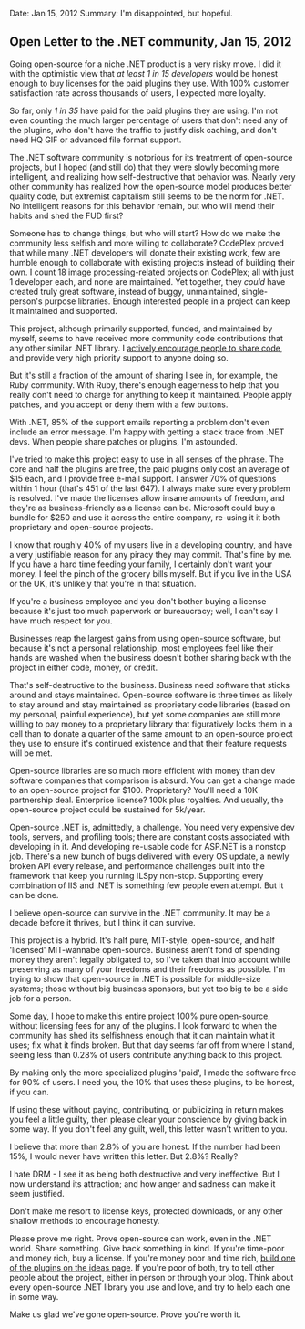 Date: Jan 15, 2012
Summary: I'm disappointed, but hopeful.

## Open Letter to the .NET community, Jan 15, 2012

Going open-source for a niche .NET product is a very risky move. I did it with the optimistic view that *at least 1 in 15 developers* would be honest enough to buy licenses for the paid plugins they use. With 100% customer satisfaction rate across thousands of users, I expected more loyalty. 

So far, only *1 in 35* have paid for the paid plugins they are using. I'm not even counting the much larger percentage of users that don't need any of the plugins, who don't have the traffic to justify disk caching, and don't need HQ GIF or advanced file format support.

The .NET software community is notorious for its treatment of open-source projects, but I hoped (and still do) that they were slowly becoming more intelligent, and realizing how self-destructive that behavior was. Nearly very other community has realized how the open-source model produces better quality code, but extremist capitalism still seems to be the norm for .NET. No intelligent reasons for this behavior remain, but who will mend their habits and shed the FUD first? 

Someone has to change things, but who will start? How do we make the community less selfish and more willing to collaborate? CodePlex proved that while many .NET developers will donate their existing work, few are humble enough to collaborate with existing projects instead of building their own. I count 18 image processing-related projects on CodePlex; all with just 1 developer each, and none are maintained. Yet together, they *could* have created truly great software, instead of buggy, unmaintained, single-person's purpose libraries. Enough interested people in a project can keep it maintained and supported.

This project, although primarily supported, funded, and maintained by myself, seems to have received more community code contributions that any other similar .NET library. I [actively encourage people to share code](/docs/contribute), and provide very high priority support to anyone doing so. 

But it's still a fraction of the amount of sharing I see in, for example, the Ruby community. With Ruby, there's enough eagerness to help that you really don't need to charge for anything to keep it maintained. People apply patches, and you accept or deny them with a few buttons.

With .NET, 85% of the support emails reporting a problem don't even include an error message. I'm happy with getting a stack trace from .NET devs. When people share patches or plugins, I'm astounded.

I've tried to make this project easy to use in all senses of the phrase. The core and half the plugins are free, the paid plugins only cost an average of $15 each, and I provide free e-mail support. I answer 70% of questions within 1 hour (that's 451 of the last 647). I always make sure every problem is resolved. I've made the licenses allow insane amounts of freedom, and they're as business-friendly as a license can be. Microsoft could buy a bundle for $250 and use it across the entire company, re-using it it both proprietary and open-source projects.

I know that roughly 40% of my users live in a developing country, and have a very justifiable reason for any piracy they may commit. That's fine by me. If you have a hard time feeding your family, I certainly don't want your money. I feel the pinch of the grocery bills myself. But if you live in the USA or the UK, it's unlikely that you're in that situation. 

If you're a business employee and you don't bother buying a license because it's just too much paperwork or bureaucracy; well, I can't say I have much respect for you.

Businesses reap the largest gains from using open-source software, but because it's not a personal relationship, most employees feel like their hands are washed when the business doesn't bother sharing back with the project in either code, money, or credit. 

That's self-destructive to the business. Business need software that sticks around and stays maintained. Open-source software is three times as likely to stay around and stay maintained as proprietary code libraries (based on my personal, painful experience), but yet some companies are still more willing to pay money to a proprietary library that figuratively locks them in a cell than to donate a quarter of the same amount to an open-source project they use to ensure it's continued existence and that their feature requests will be met.

Open-source libraries are so much more efficient with money than dev software companies that comparison is absurd. You can get a change made to an open-source project for $100. Proprietary? You'll need a 10K partnership deal. Enterprise license? 100k plus royalties. And usually, the open-source project could be sustained for 5k/year.

Open-source .NET is, admittedly, a challenge. You need very expensive dev tools, servers, and profiling tools; there are constant costs associated with developing in it. And developing re-usable code for ASP.NET is a nonstop job. There's a new bunch of bugs delivered with every OS update, a newly broken API every release, and performance challenges built into the framework that keep you running ILSpy non-stop. Supporting every combination of IIS and .NET is something few people even attempt. But it can be done. 

I believe open-source can survive in the .NET community. It may be a decade before it thrives, but I think it can survive.

This project is a hybrid. It's half pure, MIT-style, open-source, and half 'licensed' MIT-wannabe open-source. Business aren't fond of spending money they aren't legally obligated to, so I've taken that into account while preserving as many of your freedoms and their freedoms as possible. I'm trying to show that open-source in .NET is possible for middle-size systems; those without big business sponsors, but yet too big to be a side job for a person.

Some day, I hope to make this entire project 100% pure open-source, without licensing fees for any of the plugins. I look forward to when the community has shed its selfishness enough that it can maintain what it uses; fix what it finds broken. But that day seems far off from where I stand, seeing less than 0.28% of users contribute anything back to this project.

By making only the more specialized plugins 'paid', I made the software free for 90% of users. I need you, the 10% that uses these plugins, to be honest, if you can.

If using these without paying, contributing, or publicizing in return makes you feel a little guilty, then please clear your conscience by giving back in some way. If you don't feel any guilt, well, this letter wasn't written to you. 

I believe that more than 2.8% of you are honest. If the number had been 15%, I would never have written this letter. But 2.8%? Really? 

I hate DRM - I see it as being both destructive and very ineffective. But I now understand its attraction; and how anger and sadness can make it seem justified. 

Don't make me resort to license keys, protected downloads, or any other shallow methods to encourage honesty. 

Please prove me right. Prove open-source can work, even in the .NET world. Share something. Give back something in kind. If you're time-poor and money rich, buy a license. If you're money poor and time rich, [build one of the plugins on the ideas page](http://resizer.uservoice.com/forums/108373-image-resizer-v3). If you're poor of both, try to tell other people about the project, either in person or through your blog. Think about every open-source .NET library you use and love, and try to help each one in some way. 

Make us glad we've gone open-source. Prove you're worth it.
